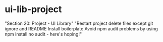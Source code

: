 # ui-lib-project
"Section 20: Project - UI Library"
"Restart project delete files except git ignore and README Install boilerplate Avoid npm audit problems by using npm install no audit - here's hoping!"
